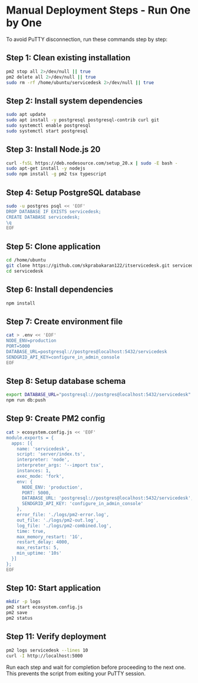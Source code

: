 # Manual Deployment Steps - Run One by One

To avoid PuTTY disconnection, run these commands step by step:

## Step 1: Clean existing installation
```bash
pm2 stop all 2>/dev/null || true
pm2 delete all 2>/dev/null || true
sudo rm -rf /home/ubuntu/servicedesk 2>/dev/null || true
```

## Step 2: Install system dependencies
```bash
sudo apt update
sudo apt install -y postgresql postgresql-contrib curl git
sudo systemctl enable postgresql
sudo systemctl start postgresql
```

## Step 3: Install Node.js 20
```bash
curl -fsSL https://deb.nodesource.com/setup_20.x | sudo -E bash -
sudo apt-get install -y nodejs
sudo npm install -g pm2 tsx typescript
```

## Step 4: Setup PostgreSQL database
```bash
sudo -u postgres psql << 'EOF'
DROP DATABASE IF EXISTS servicedesk;
CREATE DATABASE servicedesk;
\q
EOF
```

## Step 5: Clone application
```bash
cd /home/ubuntu
git clone https://github.com/skprabakaran122/itservicedesk.git servicedesk
cd servicedesk
```

## Step 6: Install dependencies
```bash
npm install
```

## Step 7: Create environment file
```bash
cat > .env << 'EOF'
NODE_ENV=production
PORT=5000
DATABASE_URL=postgresql://postgres@localhost:5432/servicedesk
SENDGRID_API_KEY=configure_in_admin_console
EOF
```

## Step 8: Setup database schema
```bash
export DATABASE_URL="postgresql://postgres@localhost:5432/servicedesk"
npm run db:push
```

## Step 9: Create PM2 config
```bash
cat > ecosystem.config.js << 'EOF'
module.exports = {
  apps: [{
    name: 'servicedesk',
    script: 'server/index.ts',
    interpreter: 'node',
    interpreter_args: '--import tsx',
    instances: 1,
    exec_mode: 'fork',
    env: {
      NODE_ENV: 'production',
      PORT: 5000,
      DATABASE_URL: 'postgresql://postgres@localhost:5432/servicedesk',
      SENDGRID_API_KEY: 'configure_in_admin_console'
    },
    error_file: './logs/pm2-error.log',
    out_file: './logs/pm2-out.log',
    log_file: './logs/pm2-combined.log',
    time: true,
    max_memory_restart: '1G',
    restart_delay: 4000,
    max_restarts: 5,
    min_uptime: '10s'
  }]
};
EOF
```

## Step 10: Start application
```bash
mkdir -p logs
pm2 start ecosystem.config.js
pm2 save
pm2 status
```

## Step 11: Verify deployment
```bash
pm2 logs servicedesk --lines 10
curl -I http://localhost:5000
```

Run each step and wait for completion before proceeding to the next one. This prevents the script from exiting your PuTTY session.